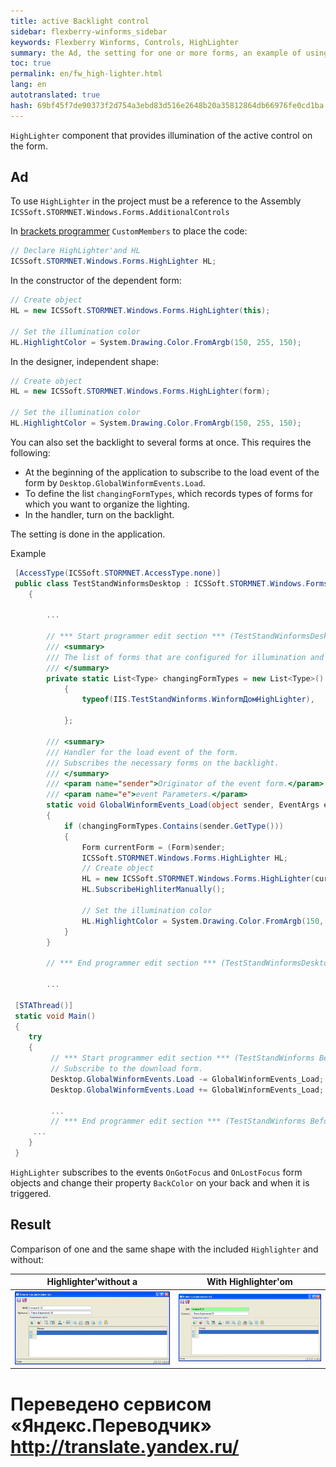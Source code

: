 ```yaml
--- 
title: active Backlight control 
sidebar: flexberry-winforms_sidebar 
keywords: Flexberry Winforms, Controls, HighLighter 
summary: the Ad, the setting for one or more forms, an example of using a HighLighter 
toc: true 
permalink: en/fw_high-lighter.html 
lang: en 
autotranslated: true 
hash: 69bf45f7de90373f2d754a3ebd83d516e2648b20a35812864db66976fe0cd1ba 
--- 
```


`HighLighter` component that provides illumination of the active control on the form. 

## Ad 

To use `HighLighter` in the project must be a reference to the Assembly `ICSSoft.STORMNET.Windows.Forms.AdditionalControls` 

In [brackets programmer](fo_programmer-brackets.html) `CustomMembers` to place the code: 

```csharp
// Declare HighLighter'and HL 
ICSSoft.STORMNET.Windows.Forms.HighLighter HL;
``` 

In the constructor of the dependent form: 

```csharp  
// Create object 
HL = new ICSSoft.STORMNET.Windows.Forms.HighLighter(this);

// Set the illumination color 
HL.HighlightColor = System.Drawing.Color.FromArgb(150, 255, 150);
``` 

In the designer, independent shape: 

```csharp  
// Create object 
HL = new ICSSoft.STORMNET.Windows.Forms.HighLighter(form);

// Set the illumination color 
HL.HighlightColor = System.Drawing.Color.FromArgb(150, 255, 150);
``` 

You can also set the backlight to several forms at once. This requires the following: 

* At the beginning of the application to subscribe to the load event of the form by `Desktop.GlobalWinformEvents.Load`. 
* To define the list `changingFormTypes`, which records types of forms for which you want to organize the lighting. 
* In the handler, turn on the backlight. 

The setting is done in the application. 

Example 

```csharp
 [AccessType(ICSSoft.STORMNET.AccessType.none)]
 public class TestStandWinformsDesktop : ICSSoft.STORMNET.Windows.Forms.Desktop
    {
        
        ...
        
        // *** Start programmer edit section *** (TestStandWinformsDesktop CustomMembers) 
        /// <summary> 
        /// The list of forms that are configured for illumination and the transition to Enter. 
        /// </summary> 
        private static List<Type> changingFormTypes = new List<Type>()
            {
                typeof(IIS.TestStandWinforms.WinformДомHighLighter),
                
            };

        /// <summary> 
        /// Handler for the load event of the form. 
        /// Subscribes the necessary forms on the backlight. 
        /// </summary> 
        /// <param name="sender">Originator of the event form.</param> 
        /// <param name="e">event Parameters.</param> 
        static void GlobalWinformEvents_Load(object sender, EventArgs e)
        {
            if (changingFormTypes.Contains(sender.GetType()))
            {
                Form currentForm = (Form)sender;
                ICSSoft.STORMNET.Windows.Forms.HighLighter HL;
                // Create object 
                HL = new ICSSoft.STORMNET.Windows.Forms.HighLighter(currentForm);
                HL.SubscribeHighliterManually();

                // Set the illumination color 
                HL.HighlightColor = System.Drawing.Color.FromArgb(150, 255, 150);
            }
        }

        // *** End programmer edit section *** (TestStandWinformsDesktop CustomMembers) 

        ...

 [STAThread()]
 static void Main()
 {
    try
    {
         // *** Start programmer edit section *** (TestStandWinforms Before authorization) 
         // Subscribe to the download form. 
         Desktop.GlobalWinformEvents.Load -= GlobalWinformEvents_Load;
         Desktop.GlobalWinformEvents.Load += GlobalWinformEvents_Load;

         ...
         // *** End programmer edit section *** (TestStandWinforms Before authorization) 
     ...
    }
 }
``` 

`HighLighter` subscribes to the events `OnGotFocus` and `OnLostFocus` form objects and change their property `BackColor` on your back and when it is triggered. 

## Result 

Comparison of one and the same shape with the included `Highlighter` and without: 

| Highlighter'without a | With Highlighter'om | 
|--|--| 
| ![](/images/pages/products/flexberry-winforms/controls/highlighter/highlighter-off.gif)|![](/images/pages/products/flexberry-winforms/controls/highlighter/highlighter-on.gif)| 



 # Переведено сервисом «Яндекс.Переводчик» http://translate.yandex.ru/